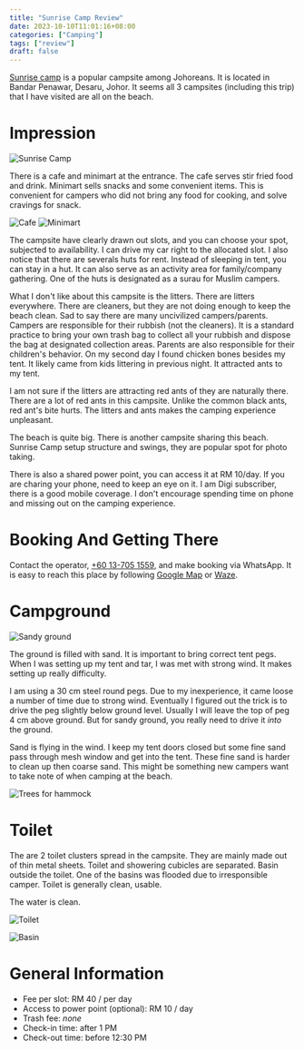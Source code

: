 ```yaml
---
title: "Sunrise Camp Review"
date: 2023-10-10T11:01:16+08:00
categories: ["Camping"]
tags: ["review"]
draft: false
---
```


[Sunrise camp](https://web.facebook.com/p/Sunrise-Camp-Kg-Punggai-100083092574296) is a popular campsite among Johoreans. It is located in Bandar Penawar, Desaru, Johor. It seems all 3 campsites (including this trip) that I have visited are all on the beach.

<!--more-->

# Impression

![Sunrise Camp](beach.jpg "Sunrise Camp")

There is a cafe and minimart at the entrance. The cafe serves stir fried food and drink. Minimart sells snacks and some convenient items. This is convenient for campers who did not bring any food for cooking, and solve cravings for snack.

![Cafe](cafe.jpg "Cafe")
![Minimart](minimart.jpg "Minimart")

The campsite have clearly drawn out slots, and you can choose your spot, subjected to availability. I can drive my car right to the allocated slot. I also notice that there are severals huts for rent. Instead of sleeping in tent, you can stay in a hut. It can also serve as an activity area for family/company gathering. One of the huts is designated as a surau for Muslim campers.

What I don't like about this campsite is the litters. There are litters everywhere. There are cleaners, but they are not doing enough to keep the beach clean. Sad to say there are many uncivilized campers/parents. Campers are responsible for their rubbish (not the cleaners). It is a standard practice to bring your own trash bag to collect all your rubbish and dispose the bag at designated collection areas. Parents are also responsible for their children's behavior. On my second day I found chicken bones besides my tent. It likely came from kids littering in previous night. It attracted ants to my tent.

I am not sure if the litters are attracting red ants of they are naturally there. There are a lot of red ants in this campsite. Unlike the common black ants, red ant's bite hurts. The litters and ants makes the camping experience unpleasant.

The beach is quite big. There is another campsite sharing this beach. Sunrise Camp setup structure and swings, they are popular spot for photo taking. 

There is also a shared power point, you can access it at RM 10/day. If you are charing your phone, need to keep an eye on it. I am Digi subscriber, there is a good mobile coverage. I don't encourage spending time on phone and missing out on the camping experience.

# Booking And Getting There

Contact the operator, [+60 13-705 1559](https://wa.me/60137051559), and make booking via WhatsApp. It is easy to reach this place by following [Google Map](https://maps.app.goo.gl/vBX3h8FoC8jAr25AA) or [Waze](https://ul.waze.com/ul?place=ChIJrcy7OOU12jER3c5QF4SE_Ms&ll=1.43593500%2C104.28008870&navigate=yes&utm_campaign=default&utm_source=waze_website&utm_medium=lm_share_location). 

# Campground

![Sandy ground](tent.jpg "Sandy ground")

The ground is filled with sand. It is important to bring correct tent pegs. When I was setting up my tent and tar, I was met with strong wind. It makes setting up really difficulty.

I am using a 30 cm steel round pegs. Due to my inexperience, it came loose a number of time due to strong wind. Eventually I figured out the trick is to drive the peg slightly below ground level. Usually I will leave the top of peg 4 cm above ground. But for sandy ground, you really need to drive it _into_ the ground.

Sand is flying in the wind. I keep my tent doors closed but some fine sand pass through mesh window and get into the tent. These fine sand is harder to clean up then coarse sand. This might be something new campers want to take note of when camping at the beach.

![Trees for hammock](hammock.jpg "Trees for hammock")

# Toilet

The are 2 toilet clusters spread in the campsite. They are mainly made out of thin metal sheets. Toilet and showering cubicles are separated. Basin outside the toilet. One of the basins was flooded due to irresponsible camper. Toilet is generally clean, usable.

The water is clean.

![Toilet](toilet1.jpg "Toilet")

![Basin](toilet1.jpg "Basin")

# General Information

* Fee per slot: RM 40 / per day
* Access to power point (optional): RM 10 / day
* Trash fee: _none_
* Check-in time: after 1 PM
* Check-out time: before 12:30 PM